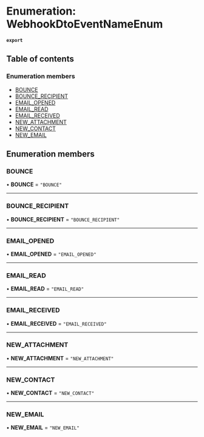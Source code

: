 # Enumeration: WebhookDtoEventNameEnum

**`export`**

## Table of contents

### Enumeration members

- [BOUNCE](WebhookDtoEventNameEnum.md#bounce)
- [BOUNCE\_RECIPIENT](WebhookDtoEventNameEnum.md#bounce-recipient)
- [EMAIL\_OPENED](WebhookDtoEventNameEnum.md#email-opened)
- [EMAIL\_READ](WebhookDtoEventNameEnum.md#email-read)
- [EMAIL\_RECEIVED](WebhookDtoEventNameEnum.md#email-received)
- [NEW\_ATTACHMENT](WebhookDtoEventNameEnum.md#new-attachment)
- [NEW\_CONTACT](WebhookDtoEventNameEnum.md#new-contact)
- [NEW\_EMAIL](WebhookDtoEventNameEnum.md#new-email)

## Enumeration members

### BOUNCE

• **BOUNCE** = `"BOUNCE"`

___

### BOUNCE\_RECIPIENT

• **BOUNCE\_RECIPIENT** = `"BOUNCE_RECIPIENT"`

___

### EMAIL\_OPENED

• **EMAIL\_OPENED** = `"EMAIL_OPENED"`

___

### EMAIL\_READ

• **EMAIL\_READ** = `"EMAIL_READ"`

___

### EMAIL\_RECEIVED

• **EMAIL\_RECEIVED** = `"EMAIL_RECEIVED"`

___

### NEW\_ATTACHMENT

• **NEW\_ATTACHMENT** = `"NEW_ATTACHMENT"`

___

### NEW\_CONTACT

• **NEW\_CONTACT** = `"NEW_CONTACT"`

___

### NEW\_EMAIL

• **NEW\_EMAIL** = `"NEW_EMAIL"`
